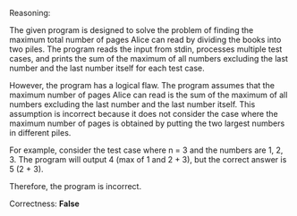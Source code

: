 Reasoning:

The given program is designed to solve the problem of finding the maximum total number of pages Alice can read by dividing the books into two piles. The program reads the input from stdin, processes multiple test cases, and prints the sum of the maximum of all numbers excluding the last number and the last number itself for each test case.

However, the program has a logical flaw. The program assumes that the maximum number of pages Alice can read is the sum of the maximum of all numbers excluding the last number and the last number itself. This assumption is incorrect because it does not consider the case where the maximum number of pages is obtained by putting the two largest numbers in different piles.

For example, consider the test case where n = 3 and the numbers are 1, 2, 3. The program will output 4 (max of 1 and 2 + 3), but the correct answer is 5 (2 + 3).

Therefore, the program is incorrect.

Correctness: **False**